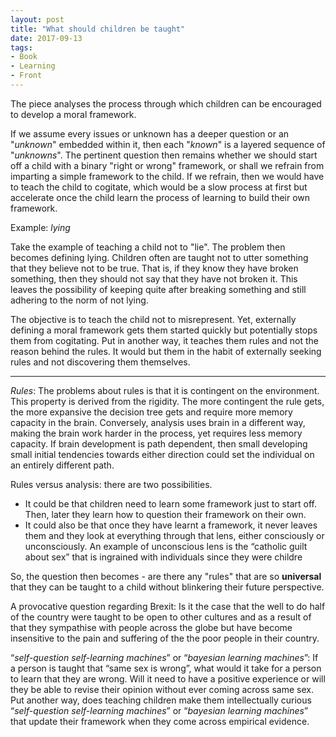 ```yaml
---
layout: post
title: "What should children be taught"
date: 2017-09-13
tags:
- Book
- Learning
- Front
---
```


The piece analyses the process through which children can be encouraged to develop a moral framework.

If we assume every issues or unknown has a deeper question or an "*unknown*" embedded within it, then each "*known*" is a layered sequence of "*unknowns*". The pertinent question then remains whether we should start off a child with a binary "right or wrong" framework, or shall we refrain from imparting a simple framework to the child. If we refrain, then we would have to teach the child to cogitate, which would be a slow process at first but accelerate once the child learn the process of learning to build their own framework.

Example: *lying*

Take the example of teaching a child not to "lie". The problem then becomes defining lying. Children often are taught not to utter something that they believe not to be true. That is, if they know they have broken something, then they should not say that they have not broken it. This leaves the possibility of keeping quite after breaking something and still adhering to the norm of not lying.

The objective is to teach the child not to misrepresent. Yet, externally defining a moral framework gets them started quickly but potentially stops them from cogitating. Put in another way, it teaches them rules and not the reason behind the rules. It would but them in the habit of externally seeking rules and not discovering them themselves.
 ****
*Rules*: The problems about rules is that it is contingent on the environment. This property is derived from the rigidity. The more contingent the rule gets, the more expansive the decision tree gets and require more memory capacity in the brain. Conversely, analysis uses brain in a different way, making the brain work harder in the process, yet requires less memory capacity. If brain development is path dependent, then small developing small initial tendencies towards either direction could set the individual on an entirely different path.

Rules versus analysis: there are two possibilities.


- It could be that children need to learn some framework just to start off. Then, later they learn how to question their framework on their own.
- It could also be that once they have learnt a framework, it never leaves them and they look at everything through that lens, either consciously or unconsciously. An example of unconscious lens is the “catholic guilt about sex” that is ingrained with individuals since they were childre

So, the question then becomes - are there any "rules" that are so **universal** that they can be taught to a child without blinkering their future perspective.

A provocative question regarding Brexit: Is it the case that the well to do half of the country were taught to be open to other cultures and as a result of that they sympathise with people across the globe but have become insensitive to the pain and suffering of the the poor people in their country. 

“*self-question self-learning machines*” or “*bayesian learning machines*”:
If a person is taught that “same sex is wrong”, what would it take for a person to learn that they are wrong. Will it need to have a positive experience or will they be able to revise their opinion without ever coming across same sex. Put another way, does teaching children make them intellectually curious “*self-question self-learning machines*” or “*bayesian learning machines*” that update their framework when they come across empirical evidence.
